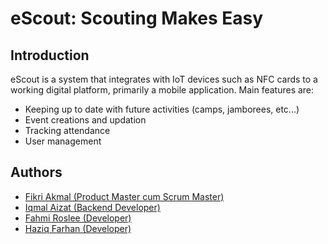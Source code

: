 # eScout: Scouting Makes Easy

## Introduction

eScout is a system that integrates with IoT devices such as NFC cards to a working digital platform, primarily a mobile application. Main features are:

- Keeping up to date with future activities (camps, jamborees, etc...)
- Event creations and updation
- Tracking attendance
- User management

## Authors

- [Fikri Akmal (Product Master cum Scrum Master)](https://github.com/FikriAkmalAizuddin)
- [Iqmal Aizat (Backend Developer)](https://github.com/iqmalje)
- [Fahmi Roslee (Developer)](https://github.com/FahmiRoslee)
- [Haziq Farhan (Developer)](https://github.com/karinaHani)
